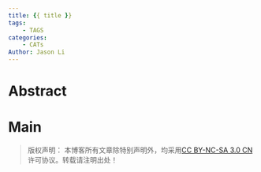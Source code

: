 ```yaml
---
title: {{ title }}
tags:
    - TAGS
categories:
    - CATs
Author: Jason Li
---
```


# Abstract


<!--more-->

# Main











>版权声明： 本博客所有文章除特别声明外，均采用[CC BY-NC-SA 3.0 CN](https://creativecommons.org/licenses/by-nc-sa/3.0/cn/deed.zh)许可协议。转载请注明出处！